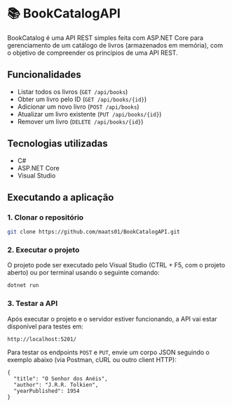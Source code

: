 # 📚 BookCatalogAPI

BookCatalog é uma API REST simples feita com ASP.NET Core para gerenciamento de um catálogo de livros (armazenados em memória), com o objetivo de compreender os princípios de uma API REST.

## Funcionalidades

- Listar todos os livros (`GET /api/books`)
- Obter um livro pelo ID (`GET /api/books/{id}`)
- Adicionar um novo livro (`POST /api/books`)
- Atualizar um livro existente (`PUT /api/books/{id}`)
- Remover um livro (`DELETE /api/books/{id}`)

## Tecnologias utilizadas

- C#
- ASP.NET Core
- Visual Studio

## Executando a aplicação

### 1. Clonar o repositório
```bash
git clone https://github.com/maats01/BookCatalogAPI.git
```

### 2. Executar o projeto
O projeto pode ser executado pelo Visual Studio (CTRL + F5, com o projeto aberto) ou por terminal usando o seguinte comando:
```bash
dotnet run
```

### 3. Testar a API
Após executar o projeto e o servidor estiver funcionando, a API vai estar disponível para testes em:
```
http://localhost:5201/
```

Para testar os endpoints `POST` e `PUT`, envie um corpo JSON seguindo o exemplo abaixo (via Postman, cURL ou outro client HTTP):
```
{
  "title": "O Senhor dos Anéis",
  "author": "J.R.R. Tolkien",
  "yearPublished": 1954
}
```
